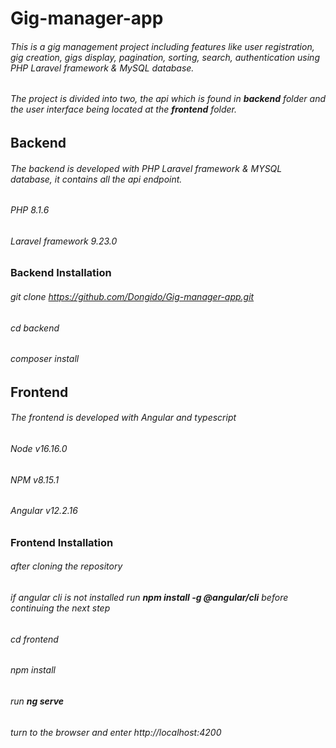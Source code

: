 # Gig-manager-app

###### This is a gig management project including features like user registration, gig creation, gigs display, pagination, sorting, search, authentication using PHP Laravel framework & MySQL database.
###### The project is divided into two, the api which is found in **backend** folder and the user interface being located at the **frontend** folder.

## Backend
###### The backend is developed with PHP Laravel framework & MYSQL database, it contains all the api endpoint.
###### PHP 8.1.6
###### Laravel framework 9.23.0

### Backend Installation
###### git clone https://github.com/Dongido/Gig-manager-app.git
###### cd backend
###### composer install

## Frontend
###### The frontend is developed with Angular and typescript
###### Node v16.16.0
###### NPM v8.15.1
###### Angular v12.2.16

### Frontend Installation
###### after cloning the repository
###### if angular cli is not installed run **npm install -g @angular/cli** before continuing the next step
###### cd frontend
###### npm install
###### run **ng serve** 
###### turn to the browser and enter http://localhost:4200
